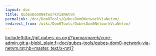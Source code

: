 ```yaml
---
layout: doc
title: QubesDom0NetworkViaNetvm
permalink: /doc/Dom0Tools/QubesDom0NetworkViaNetvm/
redirect_from: /wiki/Dom0Tools/QubesDom0NetworkViaNetvm/
---
```


[Include(http://git.qubes-os.org/?p=marmarek/core-admin.git;a=blob\_plain;f=doc/qubes-tools/qubes-dom0-network-via-netvm.rst;hb=master, text/x-rst)?](/wiki/Dom0Tools/Include(http%3A/git.qubes-os.org?p=marmarek/core-admin.git;a=blob_plain;f=doc/qubes-tools/qubes-dom0-network-via-netvm.rst;hb=master,%20text/x-rst))
